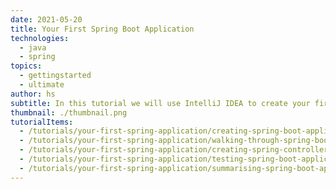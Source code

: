 ```yaml
---
date: 2021-05-20
title: Your First Spring Boot Application
technologies:
  - java
  - spring
topics:
  - gettingstarted
  - ultimate
author: hs
subtitle: In this tutorial we will use IntelliJ IDEA to create your first "Hello World" Spring Boot application. We'll also discuss what's in your project and why. Spring Boot is a way to create Spring applications easily with some abstractions, some of which we'll touch on in this tutorial.
thumbnail: ./thumbnail.png
tutorialItems:
  - /tutorials/your-first-spring-application/creating-spring-boot-application/
  - /tutorials/your-first-spring-application/walking-through-spring-boot-project/
  - /tutorials/your-first-spring-application/creating-spring-controller/
  - /tutorials/your-first-spring-application/testing-spring-boot-application/
  - /tutorials/your-first-spring-application/summarising-spring-boot-application/
---
```


